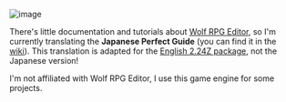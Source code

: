 ![image](https://github.com/unlitcolor/wolfrpgeditor/assets/9135915/55f88c84-db1c-4188-ad09-883b5643a304)

There's little documentation and tutorials about [Wolf RPG Editor](https://www.silversecond.com/WolfRPGEditor/), so I'm currently translating the **Japanese Perfect Guide** (you can find it in the [wiki](https://github.com/unlitcolor/wolfrpgeditor/wiki)). This translation is adapted for the [English 2.24Z package](https://www.moddb.com/engines/wolf-rpg-editor/downloads/wolf-rpg-editor-english-224z-full-package), not the Japanese version!

I'm not affiliated with Wolf RPG Editor, I use this game engine for some projects.
